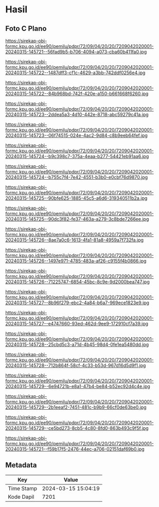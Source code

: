 # Hasil

## Foto C Plano

https://sirekap-obj-formc.kpu.go.id/ee90/pemilu/pdpr/72/09/04/20/20/7209042020001-20240315-145721--56fad9b5-b706-4094-a073-cba60b411fa0.jpg

https://sirekap-obj-formc.kpu.go.id/ee90/pemilu/pdpr/72/09/04/20/20/7209042020001-20240315-145722--1487dff3-cf1c-4629-a3bb-742ddf0256e4.jpg

https://sirekap-obj-formc.kpu.go.id/ee90/pemilu/pdpr/72/09/04/20/20/7209042020001-20240315-145722--84b968bd-742f-420e-a150-b661668f6260.jpg

https://sirekap-obj-formc.kpu.go.id/ee90/pemilu/pdpr/72/09/04/20/20/7209042020001-20240315-145723--2ddea5a3-4d10-442e-8718-abc59279c41a.jpg

https://sirekap-obj-formc.kpu.go.id/ee90/pemilu/pdpr/72/09/04/20/20/7209042020001-20240315-145723--06f74515-024e-4ac2-9d84-c8b9eeb64fef.jpg

https://sirekap-obj-formc.kpu.go.id/ee90/pemilu/pdpr/72/09/04/20/20/7209042020001-20240315-145724--b9c398c7-375a-4eaa-b277-54421eb91aa6.jpg

https://sirekap-obj-formc.kpu.go.id/ee90/pemilu/pdpr/72/09/04/20/20/7209042020001-20240315-145724--b755c7f4-7e42-4551-b3b0-e0cbf76d9870.jpg

https://sirekap-obj-formc.kpu.go.id/ee90/pemilu/pdpr/72/09/04/20/20/7209042020001-20240315-145725--90bfe625-1885-45c5-a6d6-319340511b2a.jpg

https://sirekap-obj-formc.kpu.go.id/ee90/pemilu/pdpr/72/09/04/20/20/7209042020001-20240315-145725--90dc3f82-fe37-463a-a279-3c8bde7266ee.jpg

https://sirekap-obj-formc.kpu.go.id/ee90/pemilu/pdpr/72/09/04/20/20/7209042020001-20240315-145726--8ae7a0c6-1613-4fa1-81a8-4959a7f732fa.jpg

https://sirekap-obj-formc.kpu.go.id/ee90/pemilu/pdpr/72/09/04/20/20/7209042020001-20240315-145726--1497e971-4785-483a-af26-c9155f4b0866.jpg

https://sirekap-obj-formc.kpu.go.id/ee90/pemilu/pdpr/72/09/04/20/20/7209042020001-20240315-145726--71225747-6854-45bc-8c9e-9d2000bea747.jpg

https://sirekap-obj-formc.kpu.go.id/ee90/pemilu/pdpr/72/09/04/20/20/7209042020001-20240315-145727--8b96f279-ebc2-4a84-b6a7-969ece1823e9.jpg

https://sirekap-obj-formc.kpu.go.id/ee90/pemilu/pdpr/72/09/04/20/20/7209042020001-20240315-145727--e4747660-93ed-462d-9ee9-172910cf7a39.jpg

https://sirekap-obj-formc.kpu.go.id/ee90/pemilu/pdpr/72/09/04/20/20/7209042020001-20240315-145728--25cbd5c3-a71d-4b45-98d4-0fe1ea5480dd.jpg

https://sirekap-obj-formc.kpu.go.id/ee90/pemilu/pdpr/72/09/04/20/20/7209042020001-20240315-145728--712b864f-58cf-4c33-b53d-967d16d5d9f1.jpg

https://sirekap-obj-formc.kpu.go.id/ee90/pemilu/pdpr/72/09/04/20/20/7209042020001-20240315-145729--6e94721b-e8a1-47b4-be84-b52ec92d4c4e.jpg

https://sirekap-obj-formc.kpu.go.id/ee90/pemilu/pdpr/72/09/04/20/20/7209042020001-20240315-145729--2b1eeaf2-7451-481c-b9b9-66cf0de63be0.jpg

https://sirekap-obj-formc.kpu.go.id/ee90/pemilu/pdpr/72/09/04/20/20/7209042020001-20240315-145729--ce5bd273-8cb5-4c80-8fd0-863b493c9f5f.jpg

https://sirekap-obj-formc.kpu.go.id/ee90/pemilu/pdpr/72/09/04/20/20/7209042020001-20240315-145721--f59b17f5-2476-44ec-a706-02151daf69b0.jpg


## Metadata

| Key        | Value               |
| ---------- | ------------------- |
| Time Stamp | 2024-03-15 15:04:19 |
| Kode Dapil | 7201                |



